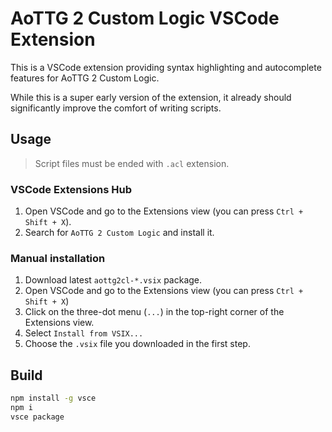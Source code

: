 # AoTTG 2 Custom Logic VSCode Extension

This is a VSCode extension providing  syntax highlighting and autocomplete features for AoTTG 2 Custom Logic.

While this is a super early version of the extension, it already should significantly improve the comfort of writing scripts.

## Usage

> Script files must be ended with `.acl` extension.

### VSCode Extensions Hub

1. Open VSCode and go to the Extensions view (you can press `Ctrl + Shift + X`).
2. Search for `AoTTG 2 Custom Logic` and install it.

### Manual installation

1. Download latest `aottg2cl-*.vsix` package.
2. Open VSCode and go to the Extensions view (you can press `Ctrl + Shift + X`)
3. Click on the three-dot menu (`...`) in the top-right corner of the Extensions view.
4. Select `Install from VSIX...`
5. Choose the `.vsix` file you downloaded in the first step.

## Build

```sh
npm install -g vsce
npm i
vsce package
```
